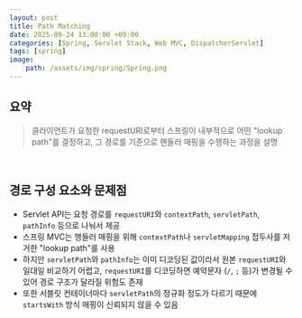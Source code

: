 ```yaml
---
layout: post
title: Path Matching
date: 2025-09-24 13:00:00 +09:00
categories: [Spring, Servlet Stack, Web MVC, DispatcherServlet]
tags: [spring]
image:
    path: /assets/img/spring/Spring.png
---
```


## 요약

> 클라이언트가 요청한 requestURI로부터 스프링이 내부적으로 어떤 "lookup path"를 결정하고, 그 경로를 기준으로 핸들러 매핑을 수행하는 과정을 설명

<br>

## 경로 구성 요소와 문제점

- Servlet API는 요청 경로를 `requestURI`와 `contextPath`, `servletPath`, `pathInfo` 등으로 나눠서 제공
- 스프링 MVC는 행들러 매핑을 위해 `contextPath`나 `servletMapping` 접두사를 저거한 "lookup path"를 사용
- 하지만 `servletPath`와 `pathInfo`는 이미 디코딩된 값이라서 원본 `requestURI`와 일대일 비교하기 어렵고, `requestURI`를 디코딩하면 예약문자 (`/`, `;` 등)가 변경될 수 있어 경로 구조가 달라질 위험도 존재
- 또한 서블릿 컨테이너마다 `servletPath`의 정규화 정도가 다르기 때문에 `startsWith` 방식 매핑이 신뢰되지 않을 수 있음

<br>